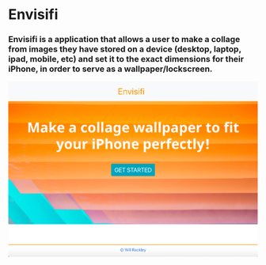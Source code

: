 # Envisifi

### Envisifi is a application that allows a user to make a collage from images they have stored on a device (desktop, laptop, ipad, mobile, etc) and set it to the exact dimensions for their iPhone, in order to serve as a wallpaper/lockscreen. 

![alt text](client/src/images/landingPage.png "Envisifi Home Page")
